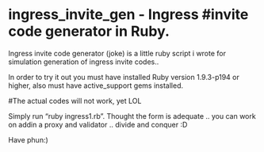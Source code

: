 ingress_invite_gen - Ingress #invite code generator in Ruby.
==================

Ingress invite code generator (joke) is a little ruby script i wrote for simulation generation of ingress invite codes..

In order to try it out you must have installed Ruby version 1.9.3-p194 or higher, 
also must have active_support gems installed. 

#The actual codes will not work, yet LOL 

Simply run “ruby ingress1.rb”. 
Thought the form is adequate .. you can work on addin a proxy and validator .. divide and conquer :D

Have phun:)
